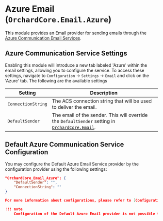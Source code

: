 # Azure Email (`OrchardCore.Email.Azure`)

This module provides an Email provider for sending emails through the [Azure Communication Email Services](https://learn.microsoft.com/en-us/azure/communication-services/concepts/email/email-overview).

## Azure Communication Service Settings

Enabling this module will introduce a new tab labeled 'Azure' within the email settings, allowing you to configure the service. To access these settings, navigate to `Configuration` → `Settings` → `Email` and click on the 'Azure' tab. The following are the available settings

| Setting | Description |
| --- | --- |
| `ConnectionString` | The ACS connection string that will be used to deliver the email.
| `DefaultSender` | The email of the sender. This will override the `DefaultSender` setting in [`OrchardCore.Email`](../Email/README.md). |

## Default Azure Communication Service Configuration

You may configure the Default Azure Email Service provider by the configuration provider using the following settings:

```json
"OrchardCore_Email_Azure": {
    "DefaultSender": "",
    "ConnectionString": ""
}

For more information about configurations, please refer to [Configuration](../../core/Configuration/README.md).

!!! note
    Configuration of the Default Azure Email provider is not possible through Admin Settings. Utilize the configuration provider for the necessary setup. The provider will appear only if the configuration exists.
